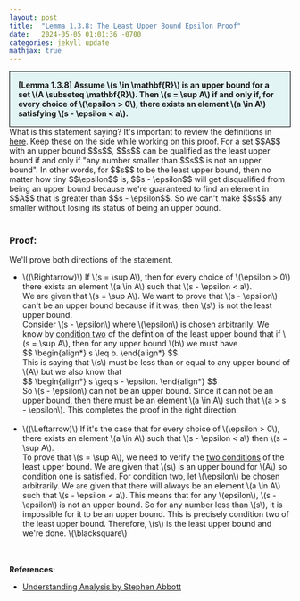 ```yaml
---
layout: post
title:  "Lemma 1.3.8: The Least Upper Bound Epsilon Proof"
date:   2024-05-05 01:01:36 -0700
categories: jekyll update
mathjax: true
---
```

<div style="background-color: #E3F4F4; padding: 15px 15px 15px 15px; border:1px solid black;">
  <b>[Lemma 1.3.8] Assume \(s \in \mathbf{R}\) is an upper bound for a set \(A \subseteq \mathbf{R}\). Then \(s = \sup A\) if and only if, for every choice of \(\epsilon > 0\), there exists an element \(a \in A\) satisfying \(s - \epsilon < a\).</b>
</div>
What is this statement saying? It's important to review the definitions in <a href="https://strncat.github.io/jekyll/update/2024/05/03/analysis-set-bounded.html">here</a>. Keep these on the side while working on this proof. For a set $$A$$ with an upper bound $$s$$, $$s$$ can be qualified as the least upper bound if and only if "any number smaller than $$s$$ is not an upper bound". In other words, for $$s$$ to be the least upper bound, then no matter how tiny $$\epsilon$$ is, $$s - \epsilon$$ will get disqualified from being an upper bound because we're guaranteed to find an element in $$A$$ that is greater than $$s - \epsilon$$. So we can't make $$s$$ any smaller without losing its status of being an upper bound.
<br>
<br>
<h3>Proof:</h3>
We'll prove both directions of the statement.
<ul>
	<li>\((\Rightarrow)\) If \(s = \sup A\), then for every choice of \(\epsilon > 0\) there exists an element \(a \in A\) such that \(s - \epsilon < a\). </li>
We are given that \(s = \sup A\). We want to prove that \(s - \epsilon\) can't be an upper bound because if it was, then \(s\) is not the least upper bound.<br>
Consider \(s - \epsilon\) where \(\epsilon\) is chosen arbitrarily. We know by <a href="https://strncat.github.io/jekyll/update/2024/05/03/analysis-set-bounded.html">condition two</a> of the defintion of the least upper bound that if \(s = \sup A\), then for any upper bound \(b\) we must have 
<div>
$$
\begin{align*}
s \leq b.
\end{align*}
$$
</div>
This is saying that \(s\) must be less than or equal to any upper bound of \(A\) but we also know that 
<div>
$$
\begin{align*}
s \geq s - \epsilon.
\end{align*}
$$
</div>
So \(s - \epsilon\) can not be an upper bound. Since it can not be an upper bound, then there must be an element \(a \in A\) such that \(a > s - \epsilon\). This completes the proof in the right direction.
<br>
<br>
	<li>\((\Leftarrow)\) If it's the case that for every choice of \(\epsilon > 0\), there exists an element \(a \in A\) such that \(s - \epsilon < a\) then \(s = \sup A\).</li>
To prove that \(s = \sup A\), we need to verify the <a href="https://strncat.github.io/jekyll/update/2024/05/03/analysis-set-bounded.html">two conditions</a> of the least upper bound. We are given that \(s\) is an upper bound for \(A\) so condition one is satisfied. For condition two, let \(\epsilon\) be chosen arbitrarily. We are given that there will always be an element \(a \in A\) such that \(s - \epsilon < a\). This means that for any \(epsilon\), \(s - \epsilon\) is not an upper bound. So for any number less than \(s\), it is impossible for it to be an upper bound. This is precisely condition two  of the least upper bound. Therefore, \(s\) is the least upper bound and we're done. \(\blacksquare\)
</ul>
<br>
<br>
<!------------------------------------------------------------------------------------>
<b>References:</b>
<ul>
<li><a href="https://www.amazon.com/Understanding-Analysis-Undergraduate-Texts-Mathematics/dp/1493927116">Understanding Analysis by Stephen Abbott</a></li>
</ul>
